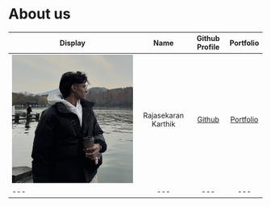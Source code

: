 # About us

Display |        Name         | Github Profile | Portfolio 
--------|:-------------------:|:--------------:|:---------:
![Karthik Photo](Karthik_Photo.png) | Rajasekaran Karthik | [Github](https://github.com/Kart04) | [Portfolio](docs/team/johndoe.md)
|---|---|---|---|
